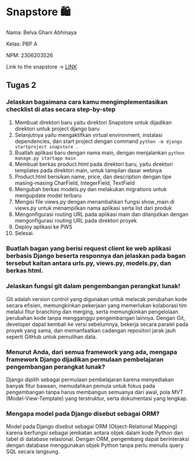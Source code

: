 # Snapstore 🛍️

Nama: Belva Ghani Abhinaya

Kelas: PBP A

NPM: 2306203526

Link to the snapstore -> [LINK](http://belva-ghani-snapstore.pbp.cs.ui.ac.id/)

## Tugas 2

### Jelaskan bagaimana cara kamu mengimplementasikan checklist di atas secara step-by-step

1. Membuat direktori baru yaitu direktori Snapstore untuk dijadikan direktori untuk project django baru
2. Selanjutnya yaitu mengaktifkan virtual environment, instalasi dependencies, dan start project dengan command `python -m django startproject snapstore .`
3. Buatlah aplikasi baru dengan nama main, dengan menjalankan `python manage.py startapp main`
4. Membuat berkas product.html pada direktori baru, yaitu direktori templates pada direktori main, untuk tampilan dasar webnya
5. Product.html berisikan name, price, dan description dengan tipe masing-masing CharField, IntegerField, TextField
6. Mengubah berkas models.py dan melakukan migrations untuk mengupdate model terbaru
7. Mengisi file views.py dengan menambahkan fungsi show_main di views.py untuk menampilkan nama aplikasi serta list dari produk
8. Mengonfigurasi routing URL pada aplikasi main dan dilanjutkan dengan mengonfigurasi routing URL pada direktori proyek
9. Deploy aplikasi ke PWS
10. Selesai.

### Buatlah bagan yang berisi request client ke web aplikasi berbasis Django beserta responnya dan jelaskan pada bagan tersebut kaitan antara urls.py, views.py, models.py, dan berkas html.

### Jelaskan fungsi git dalam pengembangan perangkat lunak!

Git adalah version control yang digunakan untuk melacak perubahan kode secara efisien, memungkinkan pekerjaan yang memerlukan kolaborasi tim melalui fitur branching dan merging, serta memungkinkan pengelolaan perubahan kode tanpa mengganggu pengembangan lainnya. Dengan Git, developer dapat kembali ke versi sebelumnya, bekerja secara paralel pada proyek yang sama, dan memanfaatkan cadangan repositori jarak jauh seperti GitHub untuk pemulihan data.

### Menurut Anda, dari semua framework yang ada, mengapa framework Django dijadikan permulaan pembelajaran pengembangan perangkat lunak?

Django dipilih sebagai permulaan pembelajaran karena menyediakan banyak fitur bawaan, memudahkan pemula untuk fokus pada pengembangan tanpa harus membangun semuanya dari awal, pola MVT (Model-View-Template) yang terstruktur, serta dokumentasi yang lengkap.

### Mengapa model pada Django disebut sebagai ORM?

Model pada Django disebut sebagai ORM (Object-Relational Mapping) karena berfungsi sebagai jembatan antara objek dalam kode Python dan tabel di database relasional. Dengan ORM, pengembang dapat berinteraksi dengan database menggunakan objek Python tanpa perlu menulis query SQL secara langsung.
